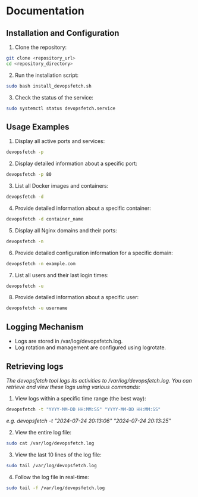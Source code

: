 # Documentation

## Installation and Configuration

1. Clone the repository:
```bash
git clone <repository_url>
cd <repository_directory>
```

2. Run the installation script:
```bash
sudo bash install_devopsfetch.sh
```

3. Check the status of the service:
```bash
sudo systemctl status devopsfetch.service
```

## Usage Examples

1. Display all active ports and services:
```bash
devopsfetch -p
```

2. Display detailed information about a specific port:
```bash
devopsfetch -p 80
```

3. List all Docker images and containers:
```bash
devopsfetch -d
```

4. Provide detailed information about a specific container:
```bash
devopsfetch -d container_name
```

5. Display all Nginx domains and their ports:
```bash
devopsfetch -n
```

6. Provide detailed configuration information for a specific domain:
```bash
devopsfetch -n example.com
```

7. List all users and their last login times:
```bash
devopsfetch -u
```

8. Provide detailed information about a specific user:
```bash
devopsfetch -u username
```


## Logging Mechanism
- Logs are stored in /var/log/devopsfetch.log.
- Log rotation and management are configured using logrotate.

## Retrieving logs
*The devopsfetch tool logs its activities to /var/log/devopsfetch.log. You can retrieve and view these logs using various commands:*

1. View logs within a specific time range (the best way):
```bash
devopsfetch -t "YYYY-MM-DD HH:MM:SS" "YYYY-MM-DD HH:MM:SS"
```
*e.g. devopsfetch -t "2024-07-24 20:13:06"  "2024-07-24 20:13:25"*

2. View the entire log file:
```bash
sudo cat /var/log/devopsfetch.log
```

3. View the last 10 lines of the log file:
```bash
sudo tail /var/log/devopsfetch.log
```

4. Follow the log file in real-time:
```bash
sudo tail -f /var/log/devopsfetch.log
```
